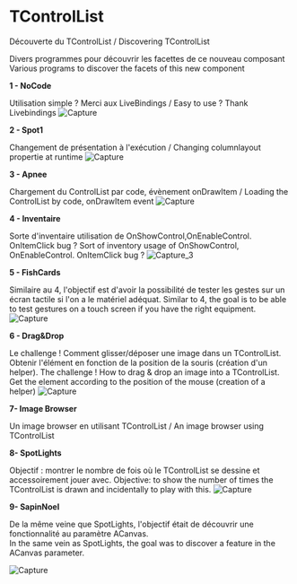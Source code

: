 # TControlList
Découverte du TControlList /  Discovering TControlList 

Divers programmes pour découvrir les facettes de ce nouveau composant
Various programs to discover the facets of this new component

<b>1 - NoCode</b>

Utilisation simple ? Merci aux LiveBindings  / Easy to use ? Thank Livebindings
![Capture](https://user-images.githubusercontent.com/51124639/114027799-0c03b880-9878-11eb-85bf-96a331856abb.PNG)

<b>2 - Spot1</b>

Changement de présentation à l'exécution / Changing columnlayout propertie at runtime
![Capture](https://user-images.githubusercontent.com/51124639/114030983-32772300-987b-11eb-98bd-fc0b4a6ad43a.PNG)

<b>3 - Apnee</b>

Chargement du ControlList par code, évènement onDrawItem / Loading the ControlList by code, onDrawItem event
![Capture](https://user-images.githubusercontent.com/51124639/114035957-e7134380-987f-11eb-8b13-0a139f63746c.PNG)

<b>4 - Inventaire</b>

Sorte d'inventaire utilisation de OnShowControl,OnEnableControl. OnItemClick bug ? 
Sort of inventory  usage of OnShowControl, OnEnableControl. OnItemClick bug ?
![Capture_3](https://user-images.githubusercontent.com/51124639/114264897-eb5d6f00-99ed-11eb-9c75-8b60376b0708.PNG)

<b>5 - FishCards</b>

Similaire au 4, l'objectif est d'avoir la possibilité de tester les gestes sur un écran tactile si l'on a le matériel adéquat.
Similar to 4, the goal is to be able to test gestures on a touch screen if you have the right equipment.
![Capture](https://user-images.githubusercontent.com/51124639/114294995-9af41900-9aa2-11eb-9ed2-b3400e67a861.PNG)

<b>6 - Drag&Drop</b>

Le challenge ! Comment glisser/déposer une image dans un TControlList. Obtenir l'élément en fonction de la position de la souris (création d'un helper).
The challenge ! How to drag & drop an image into a TControlList. Get the element according to the position of the mouse (creation of a helper)
![Capture](https://user-images.githubusercontent.com/51124639/114295596-874ab180-9aa6-11eb-8681-bacabc618f34.PNG)

<b>7- Image Browser</b>

Un image browser en utilisant TControlList / An image browser using TControlList

<b>8- SpotLights</b>

Objectif : montrer le nombre de fois où le TControlList se dessine et accessoirement jouer avec.
Objective: to show the number of times the TControlList is drawn and incidentally to play with this.
![Capture](https://user-images.githubusercontent.com/51124639/114299813-a1dc5500-9abd-11eb-899a-f28e6091701c.PNG)

<b>9- SapinNoel</b>

De la même veine que SpotLights, l'objectif était de découvrir une fonctionnalité au paramètre ACanvas.<br>
In the same vein as SpotLights, the goal was to discover a feature in the ACanvas parameter.

![Capture](https://user-images.githubusercontent.com/51124639/114345940-ea018300-9b62-11eb-9a86-f8da2ae87ffc.PNG)

